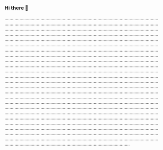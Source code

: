 ### Hi there 👋

.....................................................................................................................................................................................................................................................................................................................................................................................................................................................................................................................................................................................................................................................................................................................................................................................................................................................................................................................................................................................................................................................................................................................................................................................................................................................................................................................................................................................................................................................................................................................................................................................................................................................................................................................................................................................................................................................................................................................................................................................................................................................................................................................................................................................................................................................................................................................................................................................................................................................................................................................................................................................................................................................................................................................................................................................................................................................................................................................................................................................................................................................................................................................................................................................................